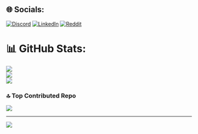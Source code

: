 

## 🌐 Socials:
[![Discord](https://img.shields.io/badge/Discord-%237289DA.svg?logo=discord&logoColor=white)](https://discord.gg/Pamu_Wick#9764) [![LinkedIn](https://img.shields.io/badge/LinkedIn-%230077B5.svg?logo=linkedin&logoColor=white)](https://linkedin.com/in/PamuWick) [![Reddit](https://img.shields.io/badge/Reddit-%23FF4500.svg?logo=Reddit&logoColor=white)](https://reddit.com/user/GuestOne1922) 

# 📊 GitHub Stats:
![](https://github-readme-stats.vercel.app/api?username=Pamu-Wick&theme=dark&hide_border=false&include_all_commits=false&count_private=false)<br/>
![](https://github-readme-streak-stats.herokuapp.com/?user=Pamu-Wick&theme=dark&hide_border=false)<br/>
![](https://github-readme-stats.vercel.app/api/top-langs/?username=Pamu-Wick&theme=dark&hide_border=false&include_all_commits=false&count_private=false&layout=compact)


### 🔝 Top Contributed Repo
![](https://github-contributor-stats.vercel.app/api?username=Pamu-Wick&limit=5&theme=dark&combine_all_yearly_contributions=true)

---
[![](https://visitcount.itsvg.in/api?id=Pamu-Wick&icon=0&color=0)](https://visitcount.itsvg.in)


